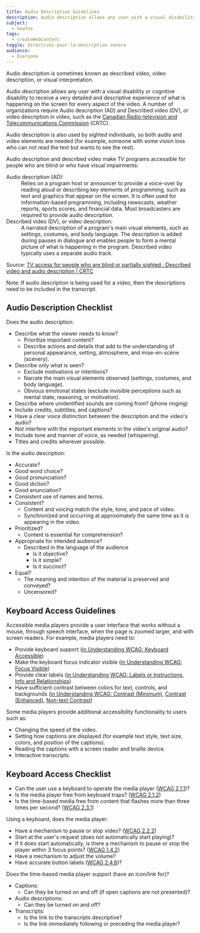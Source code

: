 ```yaml
---
title: Audio Description Guidelines
description: Audio description allows any user with a visual disability or cognitive disability to receive a very detailed and descriptive experience of what is happening on the screen for every aspect of the video.
subject:
  - howTos
tags:
  - createWebContent
toggle: directives-pour-la-description-sonore
audience:
  - Everyone
---
```


Audio description is sometimes known as described video, video description, or visual interpretation.

Audio description allows any user with a visual disability or cognitive disability to receive a very detailed and descriptive experience of what is happening on the screen for every aspect of the video. A number of organizations require Audio description (AD) and Described video (DV), or video description in video, such as the [Canadian Radio-television and Telecommunications Commission](http://www.crtc.gc.ca/eng/info_sht/b322.htm) (CRTC).

Audio description is also used by sighted individuals, so both audio and video elements are needed (for example, someone with some vision loss who can not read the text but wants to see the rest).

Audio description and described video make TV programs accessible for people who are blind or who have visual impairments:

<dl>
<dt>Audio description (AD):</dt>
<dd>Relies on a program host or announcer to provide a voice-over by reading aloud or describing key elements of programming, such as text and graphics that appear on the screen. It is often used for information-based programming, including newscasts, weather reports, sports scores, and financial data. Most broadcasters are required to provide audio description.</dd>
<dt>Described video (DV), or video description:</dt>
<dd>A narrated description of a program's main visual elements, such as settings, costumes, and body language. The description is added during pauses in dialogue and enables people to form a mental picture of what is happening in the program. Described video typically uses a separate audio track.</dd>
</dl>

Source: [TV access for people who are blind or partially sighted : Described video and audio description | CRTC](https://crtc.gc.ca/eng/info_sht/b322.htm)

Note: If audio description is being used for a video, then the descriptions need to be included in the transcript.

## Audio Description Checklist

Does the audio description:

- Describe what the viewer needs to know?
  - Prioritize important content?
  - Describe actions and details that add to the understanding of personal appearance, setting, atmosphere, and mise-en-scène (scenery).
- Describe only what is seen?
  - Exclude motivations or intentions?
  - Narrate the main visual elements observed (settings, costumes, and body language).
  - Obvious emotional states (exclude invisible perceptions such as mental state, reasoning, or motivation).
- Describe where unidentified sounds are coming from? (phone ringing)
- Include credits, subtitles, and captions?
- Have a clear voice distinction between the description and the video's audio?
- Not interfere with the important elements in the video's original audio?
- Include tone and manner of voice, as needed (whispering).
- Titles and credits wherever possible.

Is the audio description:

- Accurate?
- Good word choice?
- Good pronunciation?
- Good diction?
- Good enunciation?
- Consistent use of names and terms.
- Consistent?
  - Content and voicing match the style, tone, and pace of video.
  - Synchronized and occurring at approximately the same time as it is appearing in the video.
- Prioritized?
  - Content is essential for comprehension?
- Appropriate for intended audience?
  - Described in the language of the audience
    - Is it objective?
    - Is it simple?
    - Is it succinct?
- Equal?
  - The meaning and intention of the material is preserved and conveyed?
  - Uncensored?

## Keyboard Access Guidelines

Accessible media players provide a user interface that works without a mouse, through speech interface, when the page is zoomed larger, and with screen readers. For example, media players need to:

- Provide keyboard support ([in Understanding WCAG: Keyboard Accessible](https://www.w3.org/WAI/WCAG21/Understanding/keyboard-accessible))
- Make the keyboard focus indicator visible ([in Understanding WCAG: Focus Visible](https://www.w3.org/WAI/WCAG21/Understanding/focus-visible))
- Provide clear labels ([in Understanding WCAG: Labels or Instructions](https://www.w3.org/WAI/WCAG21/Understanding/labels-or-instructions), [Info and Relationships](https://www.w3.org/WAI/WCAG21/Understanding/info-and-relationships))
- Have sufficient contrast between colors for text, controls, and backgrounds ([in Understanding WCAG: Contrast (Minimum)](https://www.w3.org/WAI/WCAG21/Understanding/contrast-minimum), [Contrast (Enhanced)](https://www.w3.org/WAI/WCAG21/Understanding/contrast-enhanced), [Non-text Contrast](https://www.w3.org/WAI/WCAG21/Understanding/non-text-contrast.html))

Some media players provide additional accessibility functionality to users such as:

- Changing the speed of the video.
- Setting how captions are displayed (for example text style, text size, colors, and position of the captions).
- Reading the captions with a screen reader and braille device.
- Interactive transcripts.

## Keyboard Access Checklist

- Can the user use a keyboard to operate the media player ([WCAG 2.1.1](https://www.w3.org/WAI/WCAG21/Understanding/keyboard.html))?
- Is the media player free from keyboard traps? ([WCAG 2.1.2](https://www.w3.org/WAI/WCAG21/Understanding/no-keyboard-trap.html))
- Is the time-based media free from content that flashes more than three times per second? ([WCAG 2.3.1](https://www.w3.org/WAI/WCAG21/Understanding/three-flashes-or-below-threshold.html))

Using a keyboard, does the media player:

- Have a mechanism to pause or stop video? ([WCAG 2.2.2](https://www.w3.org/WAI/WCAG21/Understanding/pause-stop-hide.html))
- Start at the user's request (does not automatically start playing)?
- If it does start automatically, is there a mechanism to pause or stop the player within 3 focus points? ([WCAG 1.4.2](https://www.w3.org/WAI/WCAG21/Understanding/audio-control.html))
- Have a mechanism to adjust the volume?
- Have accurate button labels ([WCAG 2.4.6](https://www.w3.org/WAI/WCAG21/Understanding/headings-and-labels.html))?

Does the time-based media player support (have an icon/link for)?

- Captions:
  - Can they be turned on and off (if open captions are not presented)?
- Audio descriptions:
  - Can they be turned on and off?
- Transcripts:
  - Is the link to the transcripts descriptive?
  - Is the link immediately following or preceding the media player?
